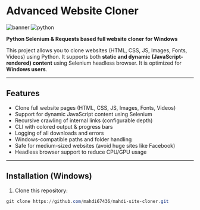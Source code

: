 # Advanced Website Cloner

![banner](https://img.shields.io/badge/Status-Active-brightgreen)
![python](https://img.shields.io/badge/Python-3.11-blue)

**Python Selenium & Requests based full website cloner for Windows**

This project allows you to clone websites (HTML, CSS, JS, Images, Fonts, Videos) using Python. It supports both **static and dynamic (JavaScript-rendered) content** using Selenium headless browser. It is optimized for **Windows users**.

---

## Features

- Clone full website pages (HTML, CSS, JS, Images, Fonts, Videos)  
- Support for dynamic JavaScript content using Selenium  
- Recursive crawling of internal links (configurable depth)  
- CLI with colored output & progress bars  
- Logging of all downloads and errors  
- Windows-compatible paths and folder handling  
- Safe for medium-sized websites (avoid huge sites like Facebook)  
- Headless browser support to reduce CPU/GPU usage  

---

## Installation (Windows)

1. Clone this repository:

```powershell
git clone https://github.com/mahdi67436/mahdi-site-cloner.git

